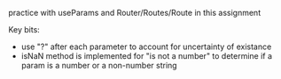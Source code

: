 practice with useParams and Router/Routes/Route in this assignment

Key bits: 
* use "?" after each parameter to account for uncertainty of existance
* isNaN method is implemented for "is not a number" to determine if a param is a number or a non-number string